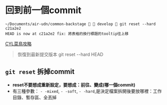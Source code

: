 # 回到前一個commit

```shell
~/Documents/air-udn/common-backstage   develop  git reset --hard c21a2e2
HEAD is now at c21a2e2 fix: 將表格的換行標題的tooltip往上移
```

[CYL菜鳥攻略](https://dotblogs.com.tw/CYLcode/2020/06/15/105601)

> 恢復到最新提交版本 
> git reset --hard HEAD 


## `git reset` 拆掉commit
- **reset不要想成重新設定，要想成：前往、變成(哪一個commit)**
- 有三種參數：  `- -mixed`,  `- -soft`,  `- -hard`,是決定檔案拆開後要放哪裡：工作目錄、暫存區、全丟掉


